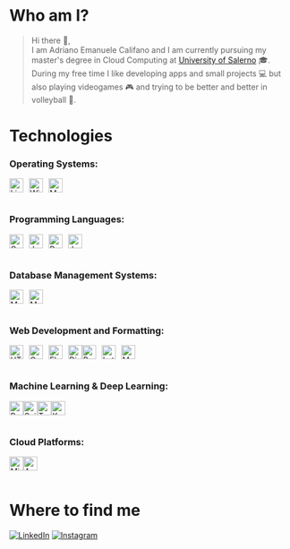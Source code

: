 # Who am I?
> Hi there :wave:,<br>
I am Adriano Emanuele Califano and I am currently pursuing my master's degree in Cloud Computing at [University of Salerno](https://www.unisa.it/) :mortar_board:. <br>
During my free time I like developing apps and small projects :computer: but also playing videogames :video_game: and trying to be better and better in volleyball :volleyball:.

# Technologies

### Operating Systems: 
<div style = "display: inline-flex; margin-bottom: 15px;">
  <img alt="Linux" style = "margin-right: 10px;" src="https://img.shields.io/badge/-Linux-white?logo=Linux&style=for-the-badge&logoColor=black" height="25px"/>
  <img alt="Windows" style = "margin-right: 10px;" src="https://img.shields.io/badge/-Windows-white?logo=Windows&style=for-the-badge&logoColor=00A4EF" height="25px"/>
  <img alt="MacOS" style = "margin-right: 10px;" src="https://img.shields.io/badge/-MacOS-white?logo=Apple&style=for-the-badge&logoColor=black" height="25px"/>
</div>

### Programming Languages:
<div style = "display: inline-flex; margin-bottom: 15px;">
  <img alt="C" style = "margin-right: 10px;" src="https://img.shields.io/badge/C-14354C?style=for-the-badge&logo=c&logoColor=white" height="25px"/>
  <img alt="Java" style = "margin-right: 10px;" src="https://img.shields.io/badge/Java-000000?style=for-the-badge&logo=oracle&logoColor=F7DF1E" height="25px"/>
  <img alt="Python" style = "margin-right: 10px;" src="https://img.shields.io/badge/-Python-FCC624?logo=Python&style=for-the-badge" height="25px"/>
  <img alt="Javascript" style = "margin-right: 10px;" src="https://img.shields.io/badge/JavaScript-323330?style=for-the-badge&logo=javascript"  height="25px"/>
</div>

### Database Management Systems:
<div style = "display: inline-flex; margin-bottom: 15px;">
  <img alt="MySQL" style = "margin-right: 10px;" src="https://img.shields.io/badge/MySQL-white?style=for-the-badge&logo=mySQL" height="25px"/>
  <img alt="MongoDB" style = "margin-right: 10px;" src="https://img.shields.io/badge/MongoDB-00ed640?style=for-the-badge&logo=MongoDB" height="25px"/>
</div>

### Web Development and Formatting:
<div style = "display: inline-flex; margin-bottom: 15px;">
    <img alt="HTML5" style = "margin-right: 10px;" src="https://img.shields.io/badge/HTML5-E34F26?style=for-the-badge&logo=html5&logoColor=white" height="25px"/>
    <img alt="Css3" style = "margin-right: 10px;" src="https://img.shields.io/badge/CSS-1572B6?style=for-the-badge&logo=css3&logoColor=white" height="25px"/>
    <img alt="Flask" style = "margin-right: 10px;" src="https://img.shields.io/badge/Flask-white?style=for-the-badge&logo=flask&logoColor=black" height="25px"/>
    <img alt="Django" src="https://img.shields.io/badge/Django-0c4b33?style=for-the-badge&logo=Django&logoColor=white" height="25px"/>
    <img alt="Bootstrap" style = "margin-right: 10px;" src="https://img.shields.io/badge/Bootstrap-white?style=for-the-badge&logo=bootstrap&logoColor=F7DF1E%22" height="25px"/> 
    <img alt="Latex" style = "margin-right: 10px;" src="https://img.shields.io/badge/Latex-008080?style=for-the-badge&logo=latex" height="25px"/>
    <img alt="Markdown" style = "margin-right: 10px;" src="https://img.shields.io/badge/Markdown-white?style=for-the-badge&logo=markdown&logoColor=1572B6" height="25px"/>
</div>

### Machine Learning & Deep Learning:
<div style = "display: inline-flex; margin-bottom: 15px;">
    <img alt="PyTorch" src="https://img.shields.io/badge/PyTorch-E34F26?style=for-the-badge&logo=PyTorch&logoColor=white" height="25px"/>
    <img alt="Scikit-Learn" src="https://img.shields.io/badge/Scikit-Learn-f7931e?style=for-the-badge&logo=Scikit-Learn&logoColor=white" height="25px"/>
    <img alt="TensorFlow" src="https://img.shields.io/badge/TensorFlow-white?style=for-the-badge&logo=TensorFlow&logoColor=orange" height="25px"/>
    <img alt="Keras" src="https://img.shields.io/badge/Keras-ca0000?style=for-the-badge&logo=Keras&logoColor=white" height="25px"/>
</div>

### Cloud Platforms:
<div style = "display: inline-flex; margin-bottom: 15px;">
    <img alt="Microsoft Azure" src="https://img.shields.io/badge/Microsoft Azure-006dc1?style=for-the-badge&logo=microsoftazure&logoColor=white" height="25px"/>
    <img alt="Amazon Web Services" src="https://img.shields.io/badge/Amazon Web Services-orange?style=for-the-badge&logo=amazonwebservices&logoColor=black" height="25px"/>
</div>


# Where to find me
[![LinkedIn](https://img.shields.io/badge/-LinkedIn-0077B5?style=for-the-badge&logo=LinkedIn&logoColor=white)](https://www.linkedin.com/in/adriano-califano/)
[![Instagram](https://img.shields.io/badge/-Instagram-E1306C?style=for-the-badge&logo=Instagram&logoColor=white)](https://www.instagram.com/adriano22_/)
